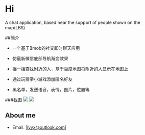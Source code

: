 # Hi
A chat application, based near the support of people shown on the map(LBS)

##简介
- 一个基于Bmob的社交即时聊天应用

- 仿最新微信底部导航渐变效果

- 摇一摇查找附近的人，基于百度地图将附近的人显示在地图上

- 通过玩猜拳小游戏添加匿名好友

- 黑名单，发送语音，表情，图片，位置等

###截图
![](http://7xrdzx.com1.z0.glb.clouddn.com/Hi1.jpg)
![](http://7xrdzx.com1.z0.glb.clouddn.com/Hi2.jpg)

## About me
* Email: [lyyx@outlook.com]
